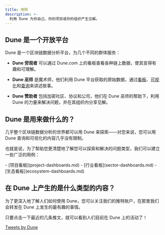 ```yaml
---
title: 用例
description: >-
  利用 Dune 为你自己、你的项目或你的组织产生见解。
---
```


## Dune 是一个开放平台

Dune 是一个区块链数据分析平台，为几个不同的群体服务：

- **Dune 旁观者** 可以通过 Dune.com 上的看板查看各种链上数据，使其变得有趣和可理解。

- **Dune 巫师** 是魔术师，他们利用 Dune 平台获取的原始数据，通过[看板](../../features/dashboards.md)、[可视化](../../features/visualizations/index.md)和[查询](../../features/queries/index.md)来讲述故事。

- **Dune 赞助者** 包括加密社区、协议和公司，他们在 Dune 巫师的帮助下，利用 Dune 的力量来解决问题，并在其组织内分享见解。

## **Dune 是用来做什么的？**

几乎整个区块链数据分析的世界都可以用 Dune 来探索——对您来说，您可以用 Dune 查询和可视化的内容几乎没有限制。

也就是说，为了帮助您更清楚地了解您可以探索和解决的问题类型，我们可以建立一些广泛的用例：

<div class="cards grid" markdown>
- [项目看板](project-dashboards.md)
- [行业看板](sector-dashboards.md)
- [生态看板](ecosystem-dashboards.md)
</div>

在 Dune 上产生的是什么类型的内容？
------------------------------------------

为了更深入地了解人们如何使用 Dune，您可以关注我们的推特账户，在那里我们会转发在 Dune 上发生的最有趣的事情。

只要点击一下最近的几条推文，就可以看到人们目前在 Dune 上的活动了！

<a class="twitter-timeline" href="https://twitter.com/DuneAnalytics?ref_src=twsrc%5Etfw">Tweets by Dune</a> <script async src="https://platform.twitter.com/widgets.js" charset="utf-8"></script>
